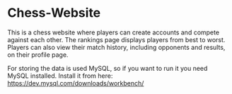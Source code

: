 # Chess-Website
This is a chess website where players can create accounts and compete against each other. The rankings page displays players from best to worst. Players can also view their match history, including opponents and results, on their profile page.

For storing the data is used MySQL, so if you want to run it you need MySQL installed. Install it from here: https://dev.mysql.com/downloads/workbench/
